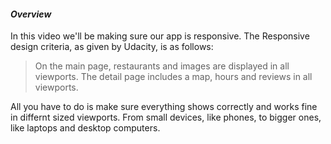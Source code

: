 #### _Overview_

In this video we'll be making sure our app is responsive. The Responsive design criteria, as given by Udacity, is as follows:

>On the main page, restaurants and images are displayed in all viewports. The detail page includes a map, hours and reviews in all viewports.

All you have to do is make sure everything shows correctly and works fine in differnt sized viewports. From small devices, like phones, to bigger ones, like laptops and desktop computers.
